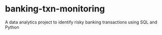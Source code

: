 # banking-txn-monitoring
A data analytics project to identify risky banking transactions using SQL and Python
